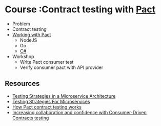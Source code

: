 # Course :Contract testing with [Pact](https://docs.pact.io/)
* Problem
* Contract testing
* [Working with Pact](https://github.com/up1/course-contract-testing/wiki)
  * NodeJS
  * Go
  * [C#](https://github.com/up1/course-tdd-with-dotnet)
* Workshop
  * Write Pact consumer test
  * Verify consumer pact with API provider
  
  
## Resources
* [Testing Strategies in a Microservice Architecture](https://martinfowler.com/articles/microservice-testing/)
* [Testing Strategies For Microservices](https://semaphoreci.com/blog/test-microservices)
* [How Pact contract testing works](https://pactflow.io/how-pact-works/#slide-1)
* [Increasing collaboration and confidence with Consumer-Driven Contracts testing](https://blog.pvincent.io/2017/03/increasing-collaboration-and-confidence-with-consumer-driven-contracts-testing/)
